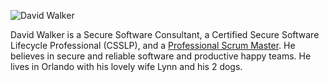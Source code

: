 

![David Walker](https://www.gravatar.com/avatar/a8c11640fc00c7c10db85d6e725993e5?s=100)

David Walker is a Secure Software Consultant, a Certified Secure Software Lifecycle Professional (CSSLP), and a [Professional Scrum Master](https://www.scrum.org/professional-scrum-master-i-certification). He believes in secure and reliable software and productive happy teams. He lives in Orlando with his lovely wife Lynn and his 2 dogs.
